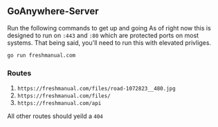 ## GoAnywhere-Server

Run the following commands to get up and going
As of right now this is designed to run on `:443` and `:80` which are protected ports on most systems. That being said, you'll need to run this with elevated privliges. 

```sh
go run freshmanual.com
```

### Routes
1. `https://freshmanual.com/files/road-1072823__480.jpg`
2. `https://freshmanual.com/files/`
3. `https://freshmanual.com/api`

All other routes should yeild a `404`


